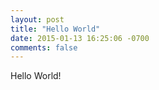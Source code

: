 ```yaml
---
layout: post
title: "Hello World"
date: 2015-01-13 16:25:06 -0700
comments: false
---
```


Hello World!